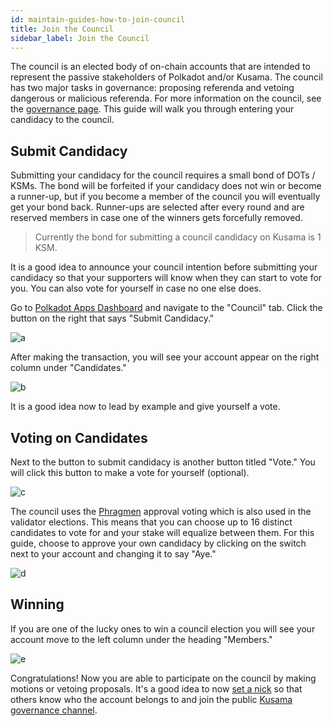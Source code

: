 ```yaml
---
id: maintain-guides-how-to-join-council
title: Join the Council
sidebar_label: Join the Council
---
```


The council is an elected body of on-chain accounts that are intended to represent the passive stakeholders of Polkadot and/or Kusama. The council has two major tasks in governance: proposing referenda and vetoing dangerous or malicious referenda. For more information on the council, see the [governance page](learn-governance#council). This guide will walk you through entering your candidacy to the council.

## Submit Candidacy

Submitting your candidacy for the council requires a small bond of DOTs / KSMs. The bond will be forfeited if your candidacy does not win or become a runner-up, but if you become a member of the council you will eventually get your bond back. Runner-ups are selected after every round and are reserved members in case one of the winners gets forcefully removed.

> Currently the bond for submitting a council candidacy on Kusama is 1 KSM.

It is a good idea to announce your council intention before submitting your candidacy so that your supporters will know when they can start to vote for you. You can also vote for yourself in case no one else does.

Go to [Polkadot Apps Dashboard](https://polkadot.js.org/apps) and navigate to the "Council" tab. Click the button on the right that says "Submit Candidacy."

![a](assets/council/submit_candidacy.png)

After making the transaction, you will see your account appear on the right column under "Candidates."

![b](assets/council/candidate.png)

It is a good idea now to lead by example and give yourself a vote.

## Voting on Candidates

Next to the button to submit candidacy is another button titled "Vote." You will click this button to make a vote for yourself (optional).

![c](assets/council/vote.png)

The council uses the [Phragmen](learn-phragmen) approval voting which is also used in the validator elections. This means that you can choose up to 16 distinct candidates to vote for and your stake will equalize between them. For this guide, choose to approve your own candidacy by clicking on the switch next to your account and changing it to say "Aye."

![d](assets/council/vote_for_yourself.png)

## Winning

If you are one of the lucky ones to win a council election you will see your account move to the left column under the heading "Members."

![e](assets/council/member.png)

Congratulations! Now you are able to participate on the council by making motions or vetoing proposals. It's a good idea to now [set a nick](https://guide.kusama.network/en/latest/try/nicks/) so that others know who the account belongs to and join the public [Kusama governance channel](https://matrix.to/#/!QXMnIJzxlnVrvRzhUA:matrix.parity.io?via=matrix.parity.io&via=matrix.org&via=web3.foundation).
